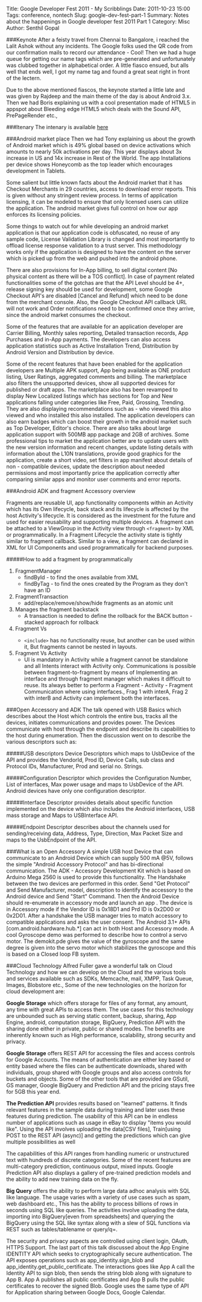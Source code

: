 Title: Google Developer Fest 2011 - My Scribblings
Date: 2011-10-23 15:00
Tags: conference, nontech
Slug: google-dev-fest-part-1
Summary: Notes about the happenings in Google developer fest 2011 Part 1
Category: Misc
Author: Senthil Gopal

###Keynote
After a feisty travel from Chennai to Bangalore, i reached the Lalit Ashok without  any incidents. The Google folks used the QR code from our confirmation mails to record  our attendance - Cool! Then we had a huge queue for getting our name tags which are  pre-generated and unfortunately was clubbed together in alphabetical order. A little  fiasco ensued, but alls well that ends well, I got my name tag and found a great seat  right in front of the lectern.

Due to the above mentioned fiascos, the keynote started a little late and was given  by Rajdeep and the main theme of the day is about Android 3.x. Then we had Boris  explaining us with a cool presentation made of HTML5 in appspot about Bleeding edge  HTML5  which deals with the Sound API, PrePageRender etc.,


###Itenary
The intenary is available [here](http://www.slideshare.net/senthil777/google-dev-fest-2011-itenary "itenary in slideshare")

###Android market place
Then we had Tony explaining us about the growth of Android market which is 49%  global based on device activations which amounts to nearly 50k activations per day. This year displays about 3x increase in US and 14x increase in Rest of the World. The app  Installations per device shows Honeycomb as the top leader which encourages development  in Tablets.


Some salient but little known facts about the Android market that it has Checkout  Merchants in 29 countries, access to download error reports. This is given without any  stringent review process. In terms of application licensing, it can be modeled to  ensure that only licensed users can utilize the application. The android market gives  full control on how our app enforces its licensing policies.


Some things to watch out for while developing an android market application is that  our application  code is obfuscated, no reuse of any sample code, License  Validation Library is changed and most importantly to offload license response  validation to a trust server. This methodology works only if the application is  designed to have the content on the server which is picked up from the web and pushed  into the android phone.


There are also provisions for In-App billing, to sell digital content [No  physical content as there will be a TOS conflict]. In case of payment related  functionalities some of the gotchas are that the API Level should be 4+, release  signing key should be used for development, some Google Checkout API's are disabled  [Cancel and Refund] which need to be done from the merchant console. Also, the Google  Checkout API callback URL will not work and    Order notifications need  to be confirmed once they arrive, since the android market consumes the checkout.


Some of the features that are available for an application developer are Carrier  Billing, Monthly sales reporting, Detailed transaction records, App Purchases and  in-App payments. The developers can also access application statistics such as Active  Installation Trend, Distribution by Android Version and   Distribution by  device.


Some of the recent features that have been enabled for the application developers  are Multiple APK support, App being available as ONE product listing,  User  Ratings, aggregated comments and billing. The marketplace also filters the unsupported  devices, show all supported devices for published or draft apps. The marketplace also  has been revamped to display New Localized listings which has sections for Top and New  applications falling under categories like Free, Paid, Grossing, Trending. They are  also displaying recommendations such as - who viewed this also viewed and who installed  this also installed. The application developers can also earn badges which can boost  their growth in the android market such as Top Developer, Editor's choice.  There  are also talks about large application support with 500MB app package and 2GB of  archives. Some professional tips to market the application better are to update users  with the new version information and recent changes,  update listing details with  information about the L10N translations, provide good graphics for the application,  create a short video, set filters in app manifest about details of non - compatible  devices, update the description about needed permissions and most importantly price the  application correctly after comparing similar apps and monitor user comments and error  reports.


###Android ADK and fragment Accessory overview

Fragments are reusable UI, app functionality components within an Activity which has  its Own lifecycle, back stack and its lifecycle is affected by the host Activity's  lifecycle. It is considered as the investment for the future and used for easier  reusability and supporting multiple devices. A fragment can be attached to a ViewGroup in the Activity view through `<fragment>` by XML or programmatically. In a   Fragment Lifecycle the activity state is tightly similar to fragment callback. Similar to a view, a fragment can declared in XML for UI Components and used programmatically for backend purposes.

#####How to add a fragment by programmatically
1. FragmentManager
    * findById - to find the ones available from XML
    * findByTag - to find the ones created by the Program as they don't have  an ID
2. FragmentTransaction
    * add/replace/remove/show/hide fragments as an atomic unit
3. Manages the fragment backstack
    * A transaction is needed to define the rollback for the BACK button - stacked approach  for rollback
4. Fragment Vs <include/>
    * `<include>` has no functionality reuse, but another <include/> can be used within it, But fragments cannot be nested in layouts.
5. Fragment Vs Activity
    * UI is mandatory in Activity while a fragment cannot be standalone and all Intents  interact with Activity only. Communications is possible between fragment-to-fragment by  means of Implementing an interface and through fragment manager which makes it  difficult to reuse. Its always better to perform a Fragment - Activity - Fragment  Communication where using interfaces.,  Frag 1 with interA, Frag 2 with interB and  Activity can implement both the interfaces.

###Open Accessory and ADK
The talk opened with USB Basics which describes about the Host which controls the  entire bus, tracks all the devices, initiates communications and provides power. The  Devices communicate with host through the endpoint and describe its capabilities to the  host during enumeration. Then the discussion went on to describe the various  descriptors such as:


#####USB descriptors
Device Descriptors which maps to UsbDevice of the API and provides the VendorId,  Prod ID, Device Calls, sub class and Protocol IDs, Manufacturer, Prod and serial no.  Strings.


#####Configuration Descriptor
which provides the Configuration Number, List of  interfaces, Max power usage and maps to UsbDevice of the API. Android devices have only  one configuration descriptor.

#####Interface Descriptor
provides details about specific function implemented on the device  which also includes the Android interfaces, USB mass storage and Maps to USBInterface  API.

#####Endpoint Descriptor
describes about the channels used for sending/receiving data,  Address, Type, Direction, Max Packet Size and maps to the UsbEndpoint of the API.


###What is an Open Accessory
A simple USB host Device that can communicate to an Android Device which can supply  500 mA @5V, follows the simple "Android Accessory Protocol" and has bi-directional  communication. The ADK - Accessory Development Kit which is based on Arduino Mega 2560  is used to provide this functionality. The Handshake between the two devices are  performed in this order. Send "Get Protocol" and Send Manufacturer, model, description  to identify the accessory to the Android device and Send "Start" Command. Then the  Android Device should re-enumerate in accessory mode and launch an app . The device is  in Accessory mode if the Vendor ID is 0x18D1 and Prd ID is 0x2D00 or 0x2D01. After a  handshake the USB manager tries to match accessory to compatible applications and asks  the user consent. The  Android 3.1+ APIs [com.android.hardware.hub.*] can  act in both Host and Accessory mode. A cool Gyroscope demo was performed to describe  how to control a servo motor. The demokit.pde gives the value of the gyroscope and the  same degree is given into the servo motor which stabilizes the gyroscope and this is  based on a Closed loop FB system.

###Cloud Technology
Alfred Fuller gave a wonderful talk on Cloud Technology and how we can develop on  the Cloud and the various tools and services available such as SDKs, Memcache, mail,  XMPP, Task Queue, Images, Blobstore etc., Some of the new technologies on the horizon  for cloud development are:


**Google Storage** which offers storage for files of any format, any amount, any time  with great APIs to access them. The use cases for this technology are unbounded such as  serving static content, backup, sharing,  App Engine, android, computation  storage, BigQuery, Prediction API with the sharing done either in private, public or  shared modes. The benefits are inherently known such as High performance, scalability, strong security and privacy.


**Google Storage** offers REST API for accessing the files and access controls for Google Accounts. The means of authentication are either key based or entity based where  the files can be authenticate downloads, shared with individuals, group shared with  Google groups and also access controls for buckets and objects. Some of the other tools  that are provided are GSutil, GS manager, Google BigQuery and Prediction API and the pricing stays free for 5GB this year end.


**The Prediction API** provides results based on "learned" patterns. It finds relevant  features in the sample data during training and later uses these features during  prediction. The usability of this API can be in endless number of applications such as  usage in eBay to display "items you would like". Using the API involves uploading the  data[CSV files], Train[using POST to the REST API (async)] and  getting the predictions which can give multiple possibilities as well


The capabilities of this API ranges from handling numeric or unstructured text with  hundreds of discrete categories. Some of the recent features are multi-category  prediction, continuous output, mixed inputs. Google Prediction API also displays a  gallery of pre-trained prediction models and the ability to add new training data on  the fly.


**Big Query** offers the ability to perform large data adhoc analysis with SQL like  language. The usage varies with a variety of use cases such as spam, web dashboard  etc., This has the ability to process  billions of rows in seconds using SQL like  queries. The activities involve uploading the  data, importing into  BigQuery[even from spreadsheets] and querying the BigQuery using the SQL like  syntax along with a slew of SQL functions via REST such as tables/tablename or  query/q=.


The security and privacy aspects are controlled using client login, OAuth, HTTPS  Support. The last part of this talk discussed about the App Engine IDENTITY API which  seeks to cryptographically secure authentication. The API exposes operations such as  app_identity.sign_blob and app_identity.get_public_certificate.  The interactions goes like App A call the Identity  API to sign blob, then sends the string blob along with signature to App B. App A  publishes all public certificates and App B pulls the public certificates to recover  the signed Blob. Google uses the same type of API for Application sharing between Google Docs, Google Calendar.
